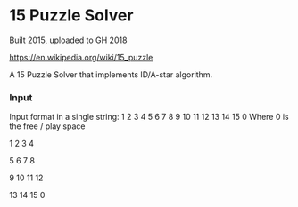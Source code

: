 # 15 Puzzle Solver
Built 2015, uploaded to GH 2018

https://en.wikipedia.org/wiki/15_puzzle

A 15 Puzzle Solver that implements ID/A-star algorithm. 

### Input
Input format in a single string: 
1 2 3 4 5 6 7 8 9 10 11 12 13 14 15 0
Where 0 is the free / play space

1  2  3  4

5  6  7  8 

9  10 11 12

13 14 15  0

